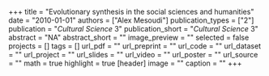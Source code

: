 +++
title = "Evolutionary synthesis in the social sciences and humanities"
date = "2010-01-01"
authors = ["Alex Mesoudi"]
publication_types = ["2"]
publication = "_Cultural Science_ 3"
publication_short = "_Cultural Science_ 3"
abstract = "NA"
abstract_short = ""
image_preview = ""
selected = false
projects = []
tags = []
url_pdf = ""
url_preprint = ""
url_code = ""
url_dataset = ""
url_project = ""
url_slides = ""
url_video = ""
url_poster = ""
url_source = ""
math = true
highlight = true
[header]
image = ""
caption = ""
+++
